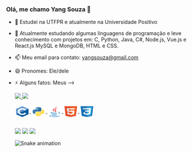 ### Olá, me chamo Yang Souza 👋

- 🔭 Estudei na UTFPR e atualmente na Universidade Positivo  
- 🌱 Atualmente estudando algumas linguagens de programação e leve conhecimento com projetos em: C, Python, Java, C#, Node.js, Vue.js e React.js MySQL e MongoDB, HTML e CSS. 
- 📫 Meu email para contato: yangsouza@gmail.com 
- 😄 Pronomes: Ele/dele
- ⚡ Alguns fatos: Meus
-->

  <div>
    <a href="https://github.com/yangsouza">
      <img height="180em" src="https://github-readme-stats.vercel.app/api?username=yangsouza&show_icons=true&theme=dracula&inclue_all_commits=true&count_private=true"/>
      <img height="180em" src="https://github-readme-stats.vercel.app/api/top-langs/?username=yangsouza&layout=compact&langs_count=16&theme=dracula"/>
  </div>

  <div style="display: inline_block"><br>
    <img align="center" alt=Yang-HTML" height="30" width="40" src="https://raw.githubusercontent.com/devicons/devicon/master/icons/c/c-original.svg">
    <img align="center" alt=Yang-HTML" height="30" width="40" src="https://raw.githubusercontent.com/devicons/devicon/master/icons/python/python-original.svg">
    <img align="center" alt=Yang-HTML" height="30" width="40" src="https://raw.githubusercontent.com/devicons/devicon/master/icons/java/java-original.svg">
    <img align="center" alt=Yang-HTML" height="30" width="40" src="https://raw.githubusercontent.com/devicons/devicon/master/icons/html5/html5-original.svg">
    <img align="center" alt=Yang-HTML" height="30" width="40" src="https://raw.githubusercontent.com/devicons/devicon/master/icons/css3/css3-original.svg">
  
  ##

  <div>
    <a href="https://www.linkedin.com/in/yangsouza" target="_blank"><img src="https://img.shields.io/badge/LinkedIn-0077B5?style=for-the-badge&logo=linkedin&logoColor=white" target="_blank"></a>
    <a href="https://www.instagram.com/yangsouza" target="_blank"><img src="https://img.shields.io/badge/Instagram-E4405F?style=for-the-badge&logo=instagram&logoColor=white" target="_blank"></a>
    <a href="mailto:contato@yangsouza" target="_blank"><img src="https://img.shields.io/badge/Gmail-D14836?style=for-the-badge&logo=gmail&logoColor=white" target="_blank"></a>
  </div>

  ![Snake animation](https://github.com/yangsouza/yangsouza/blob/output/github-contribution-grid-snake.svg)
